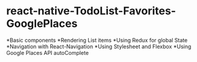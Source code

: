 # react-native-TodoList-Favorites-GooglePlaces

*Basic components
*Rendering List items
*Using Redux for global State
*Navigation with React-Navigation
*Using Stylesheet and Flexbox
*Using Google Places API autoComplete
